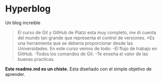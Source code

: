 # Hyperblog
Un blog increible
> El curso de Git y GitHub de Platzi esta muy completo, me di cuenta del mundo tan grande que representa el control de versiones.
>*Es una herramienta que se deberia proporcionar desde las Universidades.
En este curso vemos de todo:
-El flujo de trabajo en GitHub.
-Todos los comandos de Git.
-Te enseña el valor de las buenas practicas.

**Este readme.md es un chiste.**
Esta diseñado con el simple objetivo de aprender.